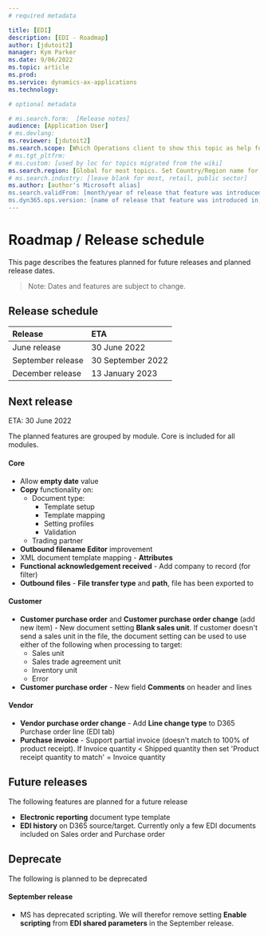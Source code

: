 ```yaml
---
# required metadata

title: [EDI]
description: [EDI - Roadmap]
author: [jdutoit2]
manager: Kym Parker
ms.date: 9/06/2022
ms.topic: article
ms.prod: 
ms.service: dynamics-ax-applications
ms.technology: 

# optional metadata

# ms.search.form:  [Release notes]
audience: [Application User]
# ms.devlang: 
ms.reviewer: [jdutoit2]
ms.search.scope: [Which Operations client to show this topic as help for, to be set by content strategist, see list here: https://microsoft.sharepoint.com/teams/DynDoc/_layouts/15/WopiFrame.aspx?sourcedoc={23419e1c-eb64-42e9-aa9b-79875b428718}&action=edit&wd=target%28Core%20Dynamics%20AX%20CP%20requirements%2Eone%7C4CC185C0%2DEFAA%2D42CD%2D94B9%2D8F2A45E7F61A%2FVersions%20list%20for%20docs%20topics%7CC14BE630%2D5151%2D49D6%2D8305%2D554B5084593C%2F%29]
# ms.tgt_pltfrm: 
# ms.custom: [used by loc for topics migrated from the wiki]
ms.search.region: [Global for most topics. Set Country/Region name for localizations]
# ms.search.industry: [leave blank for most, retail, public sector]
ms.author: [author's Microsoft alias]
ms.search.validFrom: [month/year of release that feature was introduced in, in format yyyy-mm-dd]
ms.dyn365.ops.version: [name of release that feature was introduced in, see list here: https://microsoft.sharepoint.com/teams/DynDoc/_layouts/15/WopiFrame.aspx?sourcedoc={23419e1c-eb64-42e9-aa9b-79875b428718}&action=edit&wd=target%28Core%20Dynamics%20AX%20CP%20requirements%2Eone%7C4CC185C0%2DEFAA%2D42CD%2D94B9%2D8F2A45E7F61A%2FVersions%20list%20for%20docs%20topics%7CC14BE630%2D5151%2D49D6%2D8305%2D554B5084593C%2F%29]
---
```


# 	Roadmap / Release schedule

This page describes the features planned for future releases and planned release dates.

> Note: Dates and features are subject to change.


## Release schedule

Release			| ETA
:--			|:--
June release		| 30 June 2022
September release	| 30 September 2022
December release 	| 13 January 2023

## Next release
ETA: 30 June 2022

The planned features are grouped by module. Core is included for all modules.

#### Core
- Allow **empty date** value
- **Copy** functionality on:
	- Document type:
		- Template setup
		- Template mapping
		- Setting profiles
		- Validation
	- Trading partner
- **Outbound filename Editor** improvement 
- XML document template mapping - **Attributes**
- **Functional acknowledgement received** - Add company to record (for filter)
- **Outbound files** - **File transfer type** and **path**, file has been exported to

#### Customer
- **Customer purchase order** and **Customer purchase order change** (add new item) - New document setting **Blank sales unit**. If customer doesn't send a sales unit in the file, the document setting can be used to use either of the following when processing to target:
	-  Sales unit
	-  Sales trade agreement unit
	-  Inventory unit
	-  Error
- **Customer purchase order** - New field **Comments** on header and lines

#### Vendor
- **Vendor purchase order change** - Add **Line change type** to D365 Purchase order line (EDI tab)
- **Purchase invoice** - Support partial invoice (doesn't match to 100% of product receipt). If Invoice quantity < Shipped quantity then set 'Product receipt quantity to match' = Invoice quantity

## Future releases
The following features are planned for a future release

- **Electronic reporting** document type template
- **EDI history** on D365 source/target. Currently only a few EDI documents included on Sales order and Purchase order

## Deprecate
The following is planned to be deprecated

#### September release
- MS has deprecated scripting. We will therefor remove setting **Enable scripting** from **EDI shared parameters** in the September release.
